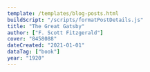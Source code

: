 ```yaml
---
template: /templates/blog-posts.html
buildScript: "/scripts/formatPostDetails.js"
title: "The Great Gatsby"
author: ["F. Scott Fitzgerald"]
cover: "8458088"
dateCreated: "2021-01-01"
dataTag: ["book"]
year: "1920"
---
```

